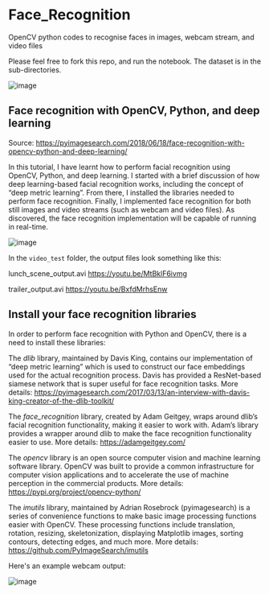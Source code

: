 # Face_Recognition
OpenCV python codes to recognise faces in images, webcam stream, and video files

Please feel free to fork this repo, and run the notebook. The dataset is in the sub-directories.


![image](https://user-images.githubusercontent.com/52286325/175816601-7420dd03-1d6f-4b67-b406-e9c83282127f.png)


## Face recognition with OpenCV, Python, and deep learning
Source: https://pyimagesearch.com/2018/06/18/face-recognition-with-opencv-python-and-deep-learning/

In this tutorial, I have learnt how to perform facial recognition using OpenCV, Python, and deep learning. I started with a brief discussion of how deep learning-based facial recognition works, including the concept of “deep metric learning”. From there, I installed the libraries needed to perform face recognition. Finally, I implemented face recognition for both still images and video streams (such as webcam and video files). As discovered, the face recognition implementation will be capable of running in real-time.


![image](https://user-images.githubusercontent.com/52286325/175816746-c0fd0fa4-fec6-4fa5-a664-2ad466c6fee2.png)


In the `video_test` folder, the output files look something like this:

lunch_scene_output.avi https://youtu.be/MtBklF6ivmg

trailer_output.avi https://youtu.be/BxfdMrhsEnw


## Install your face recognition libraries
In order to perform face recognition with Python and OpenCV, there is a need to install these libraries:

The *dlib* library, maintained by Davis King, contains our implementation of “deep metric learning” which is used to construct our face embeddings used for the actual recognition process. Davis has provided a ResNet-based siamese network that is super useful for face recognition tasks. More details: https://pyimagesearch.com/2017/03/13/an-interview-with-davis-king-creator-of-the-dlib-toolkit/

The *face_recognition* library, created by Adam Geitgey, wraps around dlib’s facial recognition functionality, making it easier to work with. Adam’s library provides a wrapper around dlib to make the face recognition functionality easier to use. More details: https://adamgeitgey.com/

The *opencv* library is an open source computer vision and machine learning software library. OpenCV was built to provide a common infrastructure for computer vision applications and to accelerate the use of machine perception in the commercial products. More details: https://pypi.org/project/opencv-python/

The *imutils* library, maintained by Adrian Rosebrock (pyimagesearch) is a series of convenience functions to make basic image processing functions easier with OpenCV. These processing functions include translation, rotation, resizing, skeletonization, displaying Matplotlib images, sorting contours, detecting edges, and much more. More details: https://github.com/PyImageSearch/imutils


Here's an example webcam output:

![image](https://user-images.githubusercontent.com/52286325/175817262-82d9aa42-45b4-4d36-81ef-90285a2ba738.png)
